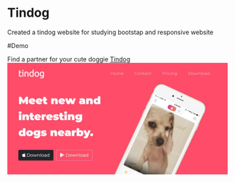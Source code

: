 # Tindog

Created a tindog website for studying bootstap and responsive website

#Demo

Find a partner for your cute doggie [Tindog](https://mennzz.github.io/skog/)
![Game Screenshot](images/cover.JPG)
